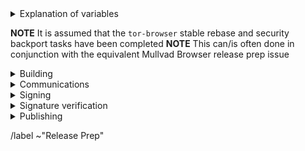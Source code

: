 <details>
  <summary>Explanation of variables</summary>

- `$(BUILD_SERVER)` : the server the main builder is using to build a tor-browser release
- `$(BUILDER)` : whomever is building the release on the $(BUILD_SERVER)
  - **example** : `pierov`
- `$(STAGING_SERVER)` : the server the signer is using to to run the signing process
- `$(ESR_VERSION)` : the Mozilla defined ESR version, used in various places for building tor-browser tags, labels, etc
  - **example** : `91.6.0`
- `$(TOR_BROWSER_MAJOR)` : the Tor Browser major version
  - **example** : `11`
- `$(TOR_BROWSER_MINOR)` : the Tor Browser minor version
  - **example** : either `0` or `5`; Alpha's is always `(Stable + 5) % 10`
- `$(TOR_BROWSER_VERSION)` : the Tor Browser version in the format
  - **example** : `12.5a3`, `12.0.3`
- `$(BUILD_N)` : a project's build revision within a its branch; this is separate from the `$(TOR_BROWSER_BUILD_N)` value; many of the Firefox-related projects have a `$(BUILD_N)` suffix and may differ between projects even when they contribute to the same build.
  - **example** : `build1`
- `$(TOR_BROWSER_BUILD_N)` : the tor-browser build revision for a given Tor Browser release; used in tagging git commits
  - **example** : `build2`
  - **NOTE** : A project's `$(BUILD_N)` and `$(TOR_BROWSER_BUILD_N)` may be the same, but it is possible for them to diverge. For example :
    - if we have multiple Tor Browser releases on a given ESR branch the two will become out of sync as the `$(BUILD_N)` value will increase, while the `$(TOR_BROWSER_BUILD_N)` value may stay at `build1` (but the `$(TOR_BROWSER_VERSION)` will increase)
    - if we have build failures unrelated to `tor-browser`, the `$(TOR_BROWSER_BUILD_N)` value will increase while the `$(BUILD_N)` will stay the same.
- `$(TOR_BROWSER_VERSION)` : the published Tor Browser version
    - **example** : `11.5a6`, `11.0.7`
- `$(TBB_BUILD_TAG)` : the `tor-browser-build` build tag used to build a given Tor Browser version
    - **example** : `tbb-12.5a7-build1`
</details>

**NOTE** It is assumed that the `tor-browser` stable rebase and security backport tasks have been completed
**NOTE** This can/is often done in conjunction with the equivalent Mullvad Browser release prep issue

<details>
  <summary>Building</summary>

  ### tor-browser-build: https://gitlab.torproject.org/tpo/applications/tor-browser-build.git
  Tor Browser Alpha (and Nightly) are on the `main` branch

  - [ ] Update `rbm.conf`
    - [ ] `var/torbrowser_version` : update to next version
    - [ ] `var/torbrowser_build` : update to `$(TOR_BROWSER_BUILD_N)`
    - [ ] ***(Desktop Only)***`var/torbrowser_incremental_from` : update to previous Desktop version
      - **NOTE**: We try to build incrementals for the previous 3 desktop versions except in the case of a watershed update
      - **IMPORTANT**: Really *actually* make sure this is the previous Desktop version or else the `make torbrowser-incrementals-*` step will fail
  - [ ] Update Desktop-specific build configs
    - [ ] Update `projects/firefox/config`
      - [ ] `browser_build` : update to match `tor-browser` tag
      - [ ] ***(Optional)*** `var/firefox_platform_version` : update to latest `$(ESR_VERSION)` if rebased
    - [ ] Update `projects/translation/config`:
      - [ ] run `make list_translation_updates-alpha` to get updated hashes
      - [ ] `steps/base-browser/git_hash` : update with `HEAD` commit of project's `base-browser` branch
      - [ ] `steps/tor-browser/git_hash` : update with `HEAD` commit of project's `tor-browser` branch
      - [ ] `steps/fenix/git_hash` : update with `HEAD` commit of project's `fenix-torbrowserstringsxml` branch
  - [ ] Update Android-specific build configs
    - [ ] Update `projects/geckoview/config`
      - [ ] `browser_build` : update to match `tor-browser` tag
      - [ ] ***(Optional)*** `var/geckoview_version` : update to latest `$(ESR_VERSION)` if rebased
    - [ ] ***(Optional)*** Update `projects/tor-android-service/config`
      - [ ] `git_hash` : update with `HEAD` commit of project's `main` branch
    - [ ] ***(Optional)*** Update `projects/application-services/config`:
      **NOTE** we don't currently have any of our own patches for this project
      - [ ] `git_hash` : update to appropriate git commit associated with `$(ESR_VERSION)`
    - [ ] ***(Optional)*** Update `projects/firefox-android/config`:
      - [ ] `fenix_version` : update to match alpha `firefox-android` build tag
      - [ ] `browser_branch` : update to match alpha `firefox-android` build tag
    - [ ] Update allowed_addons.json by running (from `tor-browser-build` root):
      - `./tools/fetch_allowed_addons.py > projects/browser/allowed_addons.json`
  - [ ] Update common build configs
    - [ ] Check for NoScript updates here : https://addons.mozilla.org/en-US/firefox/addon/noscript
      - [ ] ***(Optional)*** If new version available, update `noscript` section of `input_files` in `projects/browser/config`
        - [ ] `URL`
        - [ ] `sha256sum`
    - [ ] Check for OpenSSL updates here : https://www.openssl.org/source/
      - [ ] ***(Optional)*** If new 3.0.X version available, update `projects/openssl/config`
        - [ ] `version` : update to next 3.0.X version
        - [ ] `input_files/sha256sum` : update to sha256 sum of source tarball
    - [ ] Check for zlib updates here: https://github.com/madler/zlib/releases
      - [ ] **(Optional)** If new tag available, update `projects/zlib/config`
        - [ ] `version` : update to next release tag
    - [ ] Check for tor updates here : https://gitlab.torproject.org/tpo/core/tor/-/tags
      - [ ] ***(Optional)*** Update `projects/tor/config`
        - [ ] `version` : update to latest `-alpha` tag or release tag if newer (ping dgoulet or ahf if unsure)
    - [ ] Check for go updates here : https://golang.org/dl
      - **NOTE** : Tor Browser Alpha uses the latest Stable major series go version
      - [ ] ***(Optional)*** Update `projects/go/config`
        - [ ] `version` : update go version
        - [ ] `input_files/sha256sum` for `go` : update sha256sum of archive (sha256 sums are displayed on the go download page)
    - [ ] Check for manual updates by running (from `tor-browser-build` root): `./tools/fetch-manual.py`
      - [ ] ***(Optional)*** If new version is available:
        - [ ] Upload the downloaded `manual_$PIPELINEID.zip` file to `tb-build-02.torproject.org`
        - [ ] Deploy to `tb-builder`'s `public_html` directory:
          - `sudo -u tb-builder cp manual_$PIPELINEID.zip ~/../tb-builder/public_html/.`
        - [ ] Update `projects/manual/config`:
          - [ ] Change the `version` to `$PIPELINEID`
          - [ ] Update `sha256sum` in the `input_files` section
  - [ ] Update `ChangeLog-TBB.txt`
    - [ ] Ensure `ChangeLog-TBB.txt` is sync'd between alpha and stable branches
    - [ ] Check the linked issues: ask people to check if any are missing, remove the not fixed ones
    - [ ] Run `tools/fetch-changelogs.py $(ISSUE_NUMBER) --date $date $updateArgs`
      - Make sure you have `requests` installed (e.g., `apt install python3-requests`)
      - The first time you run this script you will need to generate an access token; the script will guide you
      - `$updateArgs` should be these arguments, depending on what you actually updated:
          - [ ] `--firefox` (be sure to include esr at the end if needed, which is usually the case)
          - [ ] `--tor`
          - [ ] `--no-script`
          - [ ] `--openssl`
          - [ ] `--zlib`
          - [ ] `--go`
          - E.g., `tools/fetch-changelogs.py 41028 --date 'December 19 2023' --firefox 115.6.0esr --tor 0.4.8.10 --no-script 11.4.29 --zlib 1.3 --go 1.21.5 --openssl 3.0.12`
        - `--date $date` is optional, if omitted it will be the date on which you run the command
      - [ ] Copy the output of the script to the beginning of `ChangeLog-TBB.txt` and adjust its output
  - [ ] Open MR with above changes, using the template for release preparations
  - [ ] Build the MR after initial review on at least two of:
    - [ ] Tor Project build machine
    - [ ] Mullvad build machine
    - [ ] Local developer machine
  - [ ] Ensure builders have matching builds
  - [ ] Merge
  - [ ] Sign_Tag
    - **NOTE** this must be done by one of:
      - boklm
      - dan
      - ma1
      - pierov
      - richard
    - [ ] Run: `make torbrowser-signtag-alpha`
    - [ ] Push tag to `origin`

</details>

<details>
  <summary>Communications</summary>

  ### notify stakeholders

  - [ ] Email tor-qa mailing list: tor-qa@lists.torproject.org
    <details>
      <summary>email template</summary>

        Subject:
        Tor Browser $(TOR_BROWSER_VERION) (Android, Windows, macOS, Linux)

        Body:
        Hello All,

        Unsigned Tor Browser $(TOR_BROWSER_VERSION) alpha candidate builds are now available for testing:

        - https://tb-build-05.torproject.org/~$(BUILDER)/builds/alpha/unsigned/$(TOR_BROWSER_VERSION)/

        The full changelog can be found here:

        - https://gitlab.torproject.org/tpo/applications/tor-browser-build/-/raw/$(TBB_BUILD_TAG)/projects/browser/Bundle-Data/Docs-TBB/ChangeLog.txt

    </details>

    - ***(Optional)*** Additional information:
      - [ ] Note any new functionality which needs testing
      - [ ] Link to any known issues
  - [ ] ***(Optional, only around build/packaging changes)*** Email packagers:
    - Recipients:
      - Tails dev mailing list: tails-dev@boum.org
      - Guardian Project: nathan@guardianproject.info
      - torbrowser-launcher: micah@micahflee.com
      - FreeBSD port: freebsd@sysctl.cz <!-- Gitlab user maxfx -->
      - OpenBSD port: caspar@schutijser.com <!-- Gitlab user cschutijser -->
    - [ ] Note any changes which may affect packaging/downstream integration
  - [ ] Email external partners:
    - ***(Optional, after ESR migration)*** Cloudflare: ask-research@cloudflare.com
      - **NOTE** :  We need to provide them with updated user agent string so they can update their internal machinery to prevent Tor Browser users from getting so many CAPTCHAs

</details>

<details>
  <summary>Signing</summary>

  ### signing
  - **NOTE** : In practice, it's most efficient to have the blog post and website updates ready to merge, since signing doesn't take very long
  - [ ] Assign this issue to the signer, one of:
    - boklm
    - richard
  - [ ] On `$(STAGING_SERVER)`, ensure updated:
    - [ ] `tor-browser-build` is on the right commit: `git tag -v tbb-$(TOR_BROWSER_VERSION)-$(TOR_BROWSER_BUILD_N) && git checkout tbb-$(TOR_BROWSER_VERSION)-$(TOR_BROWSER_BUILD_N)`
    - [ ]  `tor-browser-build/tools/signing/set-config.hosts`
      - `ssh_host_builder` : ssh hostname of machine with unsigned builds
        - **NOTE** : `tor-browser-build` is expected to be in the `$HOME` directory)
      - `ssh_host_linux_signer` : ssh hostname of linux signing machine
    - [ ] `tor-browser-build/tools/signing/set-config.rcodesign-appstoreconnect`
      - `appstoreconnect_api_key_path` : path to json file containing appstoreconnect api key infos
    - [ ] `set-config.update-responses`
      - `update_responses_repository_dir` : directory where you cloned `git@gitlab.torproject.org:tpo/applications/tor-browser-update-responses.git`
    - [ ] `tor-browser-build/tools/signing/set-config.tbb-version`
      - `tbb_version` : tor browser version string, same as `var/torbrowser_version` in `rbm.conf` (examples: `11.5a12`, `11.0.13`)
      - `tbb_version_build` : the tor-browser-build build number (if `var/torbrowser_build` in `rbm.conf` is `buildN` then this value is `N`)
      - `tbb_version_type` : either `alpha` for alpha releases or `release` for stable releases
  - [ ] On `$(STAGING_SERVER)` in a separate `screen` session, ensure tor daemon is running with SOCKS5 proxy on the default port 9050
  - [ ] run do-all-signing script:
      - `cd tor-browser-build/tools/signing/`
      - `./do-all-signing.torbrowser`
  - **NOTE**: at this point the signed binaries should have been copied to `staticiforme`
  - [ ] Update `staticiforme.torproject.org`:
    - From `screen` session on `staticiforme.torproject.org`:
    - [ ] Static update components : `static-update-component cdn.torproject.org && static-update-component dist.torproject.org`
    - [ ] Enable update responses : `sudo -u tb-release ./deploy_update_responses-alpha.sh`
    - [ ] Remove old release data from following places:
      - **NOTE** : Skip this step if we need to hold on to older versions for some reason (for example, this is an Andoid or Desktop-only release, or if we need to hold back installers in favor of build-to-build updates if there are signing issues, etc)
      - [ ] `/srv/cdn-master.torproject.org/htdocs/aus1/torbrowser`
      - [ ] `/srv/dist-master.torproject.org/htdocs/torbrowser`
    - [ ] Static update components (again) : `static-update-component cdn.torproject.org && static-update-component dist.torproject.org`
  - [ ] Publish APKs to Google Play:
    - Log into https://play.google.com/apps/publish
    - Select `Tor Browser (Alpha)` app
    - Navigate to `Release > Production` and click `Create new release` button:
      - Upload the `tor-browser-android-*.apk` APKs
      - Update Release Name to Tor Browser version number
      - Update Release Notes
      - Next to 'Release notes', click `Copy from a previous release`
      - Edit blog post url to point to most recent blog post
    - Save, review, and configure rollout percentage
      - [ ] 25% rollout when publishing a scheduled update
      - [ ] 100% rollout when publishing a security-driven release
    - [ ] Update rollout percentage to 100% after confirmed no major issues

</details>

<details>
  <summary>Signature verification</summary>

  <details>
    <summary>Check whether the .exe files got properly signed and timestamped</summary>

```bash
# Point OSSLSIGNCODE to your osslsigncode binary
pushd tor-browser-build/${channel}/signed/$TORBROWSER_VERSION
OSSLSIGNCODE=/path/to/osslsigncode
../../../tools/authenticode_check.sh
popd
```

  </details>
  <details>
    <summary>Check whether the MAR files got properly signed</summary>

```bash
# Point NSSDB to your nssdb containing the mar signing certificate
# Point SIGNMAR to your signmar binary
# Point LD_LIBRARY_PATH to your mar-tools directory
pushd tor-browser-build/${channel}/signed/$TORBROWSER_VERSION
NSSDB=/path/to/nssdb
SIGNMAR=/path/to/mar-tools/signmar
LD_LIBRARY_PATH=/path/to/mar-tools/
../../../tools/marsigning_check.sh
popd
```

  </details>
</details>

<details>
  <summary>Publishing</summary>

  ### website: https://gitlab.torproject.org/tpo/web/tpo.git
  - [ ] `databags/versions.ini` : Update the downloads versions
      - `torbrowser-stable/version` : sort of a catch-all for latest stable version
      - `torbrowser-alpha/version` : sort of a catch-all for latest stable version
      - `torbrowser-*-stable/version` : platform-specific stable versions
      - `torbrowser-*-alpha/version` : platform-specific alpha versions
      - `tor-stable`,`tor-alpha` : set by tor devs, do not touch
  - [ ] Push to origin as new branch, open 'Draft :' MR
  - [ ] Remove `Draft:` from MR once signed-packages are uploaded
  - [ ] Merge
  - [ ] Publish after CI passes and builds are published

  ### blog: https://gitlab.torproject.org/tpo/web/blog.git
  - [ ] Duplicate previous Stable or Alpha release blog post as appropriate to new directory under `content/blog/new-release-tor-browser-$(TOR_BROWSER_VERSION)` and update with info on release :
      - [ ] Run `tools/signing/create-blog-post` which should create the new blog post from a template (edit set-config.blog to set you local blog directory)
      - [ ] Update Tor Browser version numbers
      - [ ] Note any ESR rebase
      - [ ] Link to any Firefox security updates from ESR upgrade
      - [ ] Link to any Android-specific security backports
      - [ ] Note any updates to :
        - tor
        - OpenSSL
        - NoScript
      - [ ] Convert ChangeLog-TBB.txt to markdown format used here by :
        - `tor-browser-build/tools/changelog-format-blog-post`
  - [ ] Push to origin as new branch, open `Draft:` MR
  - [ ] Remove `Draft:` from MR once signed-packages are uploaded
  - [ ] Merge
  - [ ] Publish after CI passes and website has been updated

  ### tor-announce mailing list
  - [ ] Email tor-announce mailing list: tor-announce@lists.torproject.org
    <details>
      <summary>email template</summary>

        Subject:
        New Release: Tor Browser $(TOR_BROWSER_VERSION) (Android, Windows, macOS, Linux)

        Body:
        Hi everyone,

        Tor Browser $(TOR_BROWSER_VERSION) has now been published for all platforms. For details please see our blog post:

        - $(BLOG_POST_URL)

    </details>

    - **(Optional)** Additional information:
      - [ ] Link to any known issues

</details>

/label ~"Release Prep"

